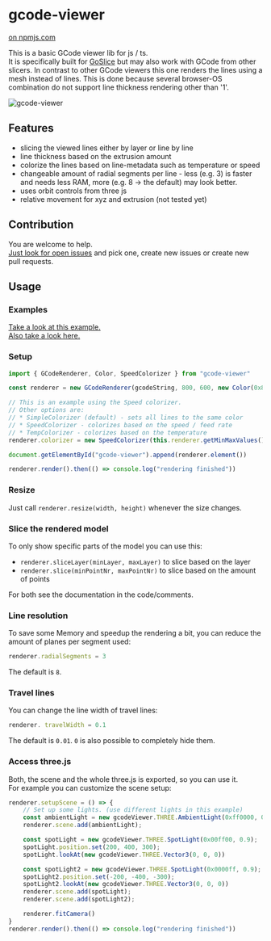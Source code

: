 # gcode-viewer

[on npmjs.com](https://www.npmjs.com/package/gcode-viewer)

This is a basic GCode viewer lib for js / ts.  
It is specifically built for [GoSlice](https://github.com/aligator/GoSlice) but may also work with GCode from other slicers.
In contrast to other GCode viewers this one renders the lines using a mesh instead of lines. This is done because 
several browser-OS combination do not support line thickness rendering other than '1'.

![gcode-viewer](gcode-viewer.png)

## Features

* slicing the viewed lines either by layer or line by line
* line thickness based on the extrusion amount
* colorize the lines based on line-metadata such as temperature or speed
* changeable amount of radial segments per line - less (e.g. 3) is faster and needs less RAM, more (e.g. 8 -> the default) may look better.
* uses orbit controls from three js
* relative movement for xyz and extrusion (not tested yet)

## Contribution
You are welcome to help.  
[Just look for open issues](https://github.com/aligator/gcode-viewer/issues) and pick one, create new issues or create new pull requests.

## Usage
### Examples
[Take a look at this example.](example/index.html)  
[Also take a look here.](https://github.com/aligator/dev/blob/main/src/windows/gCodeViewer.tsx)

### Setup

```js
import { GCodeRenderer, Color, SpeedColorizer } from "gcode-viewer"

const renderer = new GCodeRenderer(gcodeString, 800, 600, new Color(0x808080))

// This is an example using the Speed colorizer.
// Other options are:
// * SimpleColorizer (default) - sets all lines to the same color
// * SpeedColorizer - colorizes based on the speed / feed rate
// * TempColorizer - colorizes based on the temperature
renderer.colorizer = new SpeedColorizer(this.renderer.getMinMaxValues().minSpeed || 0, this.renderer.getMinMaxValues().maxSpeed)

document.getElementById("gcode-viewer").append(renderer.element())

renderer.render().then(() => console.log("rendering finished"))
```

### Resize
Just call `renderer.resize(width, height)` whenever the size changes.

### Slice the rendered model
To only show specific parts of the model you can use this:
* `renderer.sliceLayer(minLayer, maxLayer)` to slice based on the layer
* `renderer.slice(minPointNr, maxPointNr)` to slice based on the amount of points

For both see the documentation in the code/comments.

### Line resolution
To save some Memory and speedup the rendering a bit, you can reduce
the amount of planes per segment used:

```js
renderer.radialSegments = 3
```
The default is `8`.

### Travel lines
You can change the line width of travel lines:
```js
renderer. travelWidth = 0.1
```
The default is `0.01`. `0` is also possible to completely hide them.

### Access three.js
Both, the scene and the whole three.js is exported, so you can use it.  
For example you can customize the scene setup:

```js
renderer.setupScene = () => {
    // Set up some lights. (use different lights in this example)
    const ambientLight = new gcodeViewer.THREE.AmbientLight(0xff0000, 0.5);
    renderer.scene.add(ambientLight);

    const spotLight = new gcodeViewer.THREE.SpotLight(0x00ff00, 0.9);
    spotLight.position.set(200, 400, 300);
    spotLight.lookAt(new gcodeViewer.THREE.Vector3(0, 0, 0))

    const spotLight2 = new gcodeViewer.THREE.SpotLight(0x0000ff, 0.9);
    spotLight2.position.set(-200, -400, -300);
    spotLight2.lookAt(new gcodeViewer.THREE.Vector3(0, 0, 0))
    renderer.scene.add(spotLight);
    renderer.scene.add(spotLight2);

    renderer.fitCamera()
}
renderer.render().then(() => console.log("rendering finished"))
```